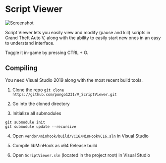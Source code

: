 # Script Viewer

![Screenshot](https://i.imgur.com/aUCnDzg.png)

Script Viewer lets you easily view and modify (pause and kill) scripts in Grand Theft Auto V, along with the ability to easily start new ones in an easy to understand interface.

Toggle it in-game by pressing CTRL + O.

## Compiling

You need Visual Studio 2019 along with the most recent build tools.

1. Clone the repo `git clone https://github.com/pongo1231/V_ScriptViewer.git`

2. Go into the cloned directory

3. Initialize all submodules

```
git submodule init
git submodule update --recursive
```

4. Open `vendor/minhook/build/VC16/MinHookVC16.sln` in Visual Studio

5. Compile libMinHook as x64 Release build

6. Open `ScriptViewer.sln` (located in the project root) in Visual Studio
